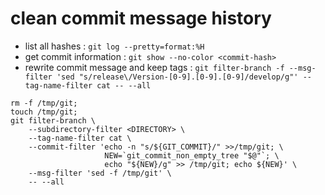 # clean commit message history
- list all hashes : `git log --pretty=format:%H`
- get commit information : `git show --no-color <commit-hash>`
- rewrite commit message and keep tags : `git filter-branch -f --msg-filter 'sed "s/release\/Version-[0-9].[0-9].[0-9]/develop/g"' --tag-name-filter cat -- --all`

```
rm -f /tmp/git;
touch /tmp/git;
git filter-branch \
    --subdirectory-filter <DIRECTORY> \
    --tag-name-filter cat \
    --commit-filter 'echo -n "s/${GIT_COMMIT}/" >>/tmp/git; \
                     NEW=`git_commit_non_empty_tree "$@"`; \
                     echo "${NEW}/g" >> /tmp/git; echo ${NEW}' \
    --msg-filter 'sed -f /tmp/git' \
    -- --all
```